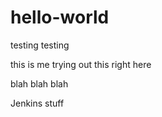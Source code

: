 # hello-world
testing testing

this is me trying out this right here


blah blah blah

Jenkins stuff
